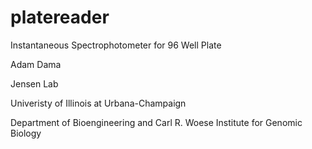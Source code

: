 # platereader
Instantaneous Spectrophotometer for 96 Well Plate

Adam Dama

Jensen Lab

Univeristy of Illinois at Urbana-Champaign

Department of Bioengineering and Carl R. Woese Institute for Genomic Biology
